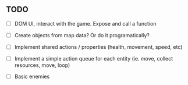 ## TODO

- [ ] DOM UI, interact with the game. Expose and call a function
- [ ] Create objects from map data? Or do it programatically?
- [ ] Implement shared actions / properties (health, movement, speed, etc)
- [ ] Implement a simple action queue for each entity (ie. move, collect resources, move, loop)
- [ ] Basic enemies

